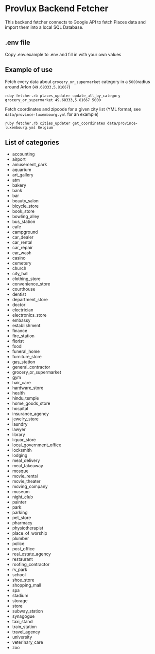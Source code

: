 # Provlux Backend Fetcher

This backend fetcher connects to Google API to fetch Places data and import them into a local SQL Database.

## .env file

Copy .env.example to .env and fill in with your own values

## Example of use
Fetch every data about ``grocery_or_supermarket`` category in a ``5000``radius around Arlon (``49.68333,5.81667``)

````
ruby fetcher.rb places_updater update_all_by_category grocery_or_supermarket 49.68333,5.81667 5000
````

Fetch coordinates and zipcode for a given city list (YML format, see ``data/province-luxembourg.yml`` for an example)

````
ruby fetcher.rb cities_updater get_coordinates data/province-luxembourg.yml Belgium
````

## List of categories

- accounting
- airport
- amusement_park
- aquarium
- art_gallery
- atm
- bakery
- bank
- bar
- beauty_salon
- bicycle_store
- book_store
- bowling_alley
- bus_station
- cafe
- campground
- car_dealer
- car_rental
- car_repair
- car_wash
- casino
- cemetery
- church
- city_hall
- clothing_store
- convenience_store
- courthouse
- dentist
- department_store
- doctor
- electrician
- electronics_store
- embassy
- establishment
- finance
- fire_station
- florist
- food
- funeral_home
- furniture_store
- gas_station
- general_contractor
- grocery_or_supermarket
- gym
- hair_care
- hardware_store
- health
- hindu_temple
- home_goods_store
- hospital
- insurance_agency
- jewelry_store
- laundry
- lawyer
- library
- liquor_store
- local_government_office
- locksmith
- lodging
- meal_delivery
- meal_takeaway
- mosque
- movie_rental
- movie_theater
- moving_company
- museum
- night_club
- painter
- park
- parking
- pet_store
- pharmacy
- physiotherapist
- place_of_worship
- plumber
- police
- post_office
- real_estate_agency
- restaurant
- roofing_contractor
- rv_park
- school
- shoe_store
- shopping_mall
- spa
- stadium
- storage
- store
- subway_station
- synagogue
- taxi_stand
- train_station
- travel_agency
- university
- veterinary_care
- zoo
